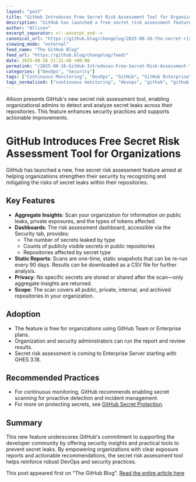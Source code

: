 ```yaml
---
layout: "post"
title: "GitHub Introduces Free Secret Risk Assessment Tool for Organizations"
description: "GitHub has launched a free secret risk assessment feature for organizational security. This tool allows security admins to scan for secret leaks across all repositories, provides aggregate insights into exposures, and offers actionable steps to strengthen code security. Designed for GitHub Team and Enterprise plan users, the tool helps organizations address secret leaks and improve security posture."
author: "Allison"
excerpt_separator: <!--excerpt_end-->
canonical_url: "https://github.blog/changelog/2025-08-26-the-secret-risk-assessment-is-generally-available"
viewing_mode: "external"
feed_name: "The GitHub Blog"
feed_url: "https://github.blog/changelog/feed/"
date: 2025-08-26 21:21:48 +00:00
permalink: "/2025-08-26-GitHub-Introduces-Free-Secret-Risk-Assessment-Tool-for-Organizations.html"
categories: ["DevOps", "Security"]
tags: ["Continuous Monitoring", "DevOps", "GitHub", "GitHub Enterprise", "Incident Management", "News", "Organization Security", "Risk Assessment", "Secret Scanning", "Security", "Security Tools", "Token Exposure"]
tags_normalized: ["continuous monitoring", "devops", "github", "github enterprise", "incident management", "news", "organization security", "risk assessment", "secret scanning", "security", "security tools", "token exposure"]
---
```


Allison presents GitHub's new secret risk assessment tool, enabling organizational admins to detect and analyze secret leaks across their repositories. This feature enhances security practices and supports actionable improvements.<!--excerpt_end-->

# GitHub Introduces Free Secret Risk Assessment Tool for Organizations

GitHub has launched a new, free secret risk assessment feature aimed at helping organizations strengthen their security by recognizing and mitigating the risks of secret leaks within their repositories.

## Key Features

- **Aggregate Insights**: Scan your organization for information on public leaks, private exposures, and the types of tokens affected.
- **Dashboards**: The risk assessment dashboard, accessible via the Security tab, provides:
  - The number of secrets leaked by type
  - Counts of publicly visible secrets in public repositories
  - Repositories affected by secret type
- **Static Reports**: Scans are one-time, static snapshots that can be re-run every 90 days. Results can be downloaded as a CSV file for further analysis.
- **Privacy**: No specific secrets are stored or shared after the scan—only aggregate insights are returned.
- **Scope**: The scan covers all public, private, internal, and archived repositories in your organization.

## Adoption

- The feature is free for organizations using GitHub Team or Enterprise plans.
- Organization and security administrators can run the report and review results.
- Secret risk assessment is coming to Enterprise Server starting with GHES 3.18.

## Recommended Practices

- For continuous monitoring, GitHub recommends enabling secret scanning for proactive detection and incident management.
- For more on protecting secrets, see [GitHub Secret Protection](https://github.com/security/advanced-security/secret-protection).

## Summary

This new feature underscores GitHub's commitment to supporting the developer community by offering security insights and practical tools to prevent secret leaks. By empowering organizations with clear exposure reports and actionable recommendations, the secret risk assessment tool helps reinforce robust DevOps and security practices.

This post appeared first on "The GitHub Blog". [Read the entire article here](https://github.blog/changelog/2025-08-26-the-secret-risk-assessment-is-generally-available)
